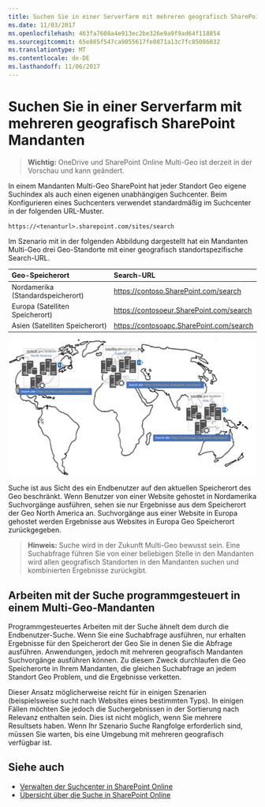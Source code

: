 ```yaml
---
title: Suchen Sie in einer Serverfarm mit mehreren geografisch SharePoint Mandanten
ms.date: 11/03/2017
ms.openlocfilehash: 463fa7608a4e913ec2be326e9a9f9ad64f118854
ms.sourcegitcommit: 65e885f547ca9055617fe0871a13c7fc85086032
ms.translationtype: MT
ms.contentlocale: de-DE
ms.lasthandoff: 11/06/2017
---
```

# <a name="search-in-a-multi-geo-sharepoint-tenant"></a>Suchen Sie in einer Serverfarm mit mehreren geografisch SharePoint Mandanten

> **Wichtig:** OneDrive und SharePoint Online Multi-Geo ist derzeit in der Vorschau und kann geändert.

In einem Mandanten Multi-Geo SharePoint hat jeder Standort Geo eigene Suchindex als auch einen eigenen unabhängigen Suchcenter. Beim Konfigurieren eines Suchcenters verwendet standardmäßig im Suchcenter in der folgenden URL-Muster.

```
https://<tenanturl>.sharepoint.com/sites/search
```

Im Szenario mit in der folgenden Abbildung dargestellt hat ein Mandanten Multi-Geo drei Geo-Standorte mit einer geografisch standortspezifische Search-URL.

|**Geo-Speicherort**|**Search-URL**|
|:---------------|:-------------|
|Nordamerika (Standardspeicherort)|https://contoso.SharePoint.com/search|
|Europa (Satelliten Speicherort)|https://contosoeur.SharePoint.com/search|
|Asien (Satelliten Speicherort)|https://contosoapc.SharePoint.com/search|


![World Karte zur Erläuterung von Geo Speicherorte in Nordamerika und Europa Asien mit der Mandanten-spezifische Suche Website-URLs](media/multigeo/multigeosearch_intro.png)

Suche ist aus Sicht des ein Endbenutzer auf den aktuellen Speicherort des Geo beschränkt. Wenn Benutzer von einer Website gehostet in Nordamerika Suchvorgänge ausführen, sehen sie nur Ergebnisse aus dem Speicherort der Geo North America an. Suchvorgänge aus einer Website in Europa gehostet werden Ergebnisse aus Websites in Europa Geo Speicherort zurückgegeben.

> **Hinweis:** Suche wird in der Zukunft Multi-Geo bewusst sein. Eine Suchabfrage führen Sie von einer beliebigen Stelle in den Mandanten wird allen geografisch Standorten in den Mandanten suchen und kombinierten Ergebnisse zurückgibt.

## <a name="working-with-search-programmatically-in-a-multi-geo-tenant"></a>Arbeiten mit der Suche programmgesteuert in einem Multi-Geo-Mandanten
Programmgesteuertes Arbeiten mit der Suche ähnelt dem durch die Endbenutzer-Suche. Wenn Sie eine Suchabfrage ausführen, nur erhalten Ergebnisse für den Speicherort der Geo Sie in denen Sie die Abfrage ausführen. Anwendungen, jedoch mit mehreren geografisch Mandanten Suchvorgänge ausführen können. Zu diesem Zweck durchlaufen die Geo Speicherorte in Ihrem Mandanten, die gleichen Suchabfrage an jedem Standort Geo Problem, und die Ergebnisse verketten.

Dieser Ansatz möglicherweise reicht für in einigen Szenarien (beispielsweise sucht nach Websites eines bestimmten Typs). In einigen Fällen möchten Sie jedoch die Suchergebnissen in der Sortierung nach Relevanz enthalten sein. Dies ist nicht möglich, wenn Sie mehrere Resultsets haben. Wenn Ihr Szenario Suche Rangfolge erforderlich sind, müssen Sie warten, bis eine Umgebung mit mehreren geografisch verfügbar ist.


## <a name="see-also"></a>Siehe auch

- [Verwalten der Suchcenter in SharePoint Online](https://support.office.com/en-us/article/Manage-the-Search-Center-in-SharePoint-Online-174d36e0-2f85-461a-ad9a-8b3f434a4213?ui=en-US&rs=en-US&ad=US)
- [Übersicht über die Suche in SharePoint Online](https://support.office.com/en-us/article/Overview-of-search-in-SharePoint-Online-479cfd6b-900b-46aa-b497-c13787771d3f?ui=en-US&rs=en-US&ad=US)
